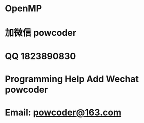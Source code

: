 # OpenMP
# 加微信 powcoder

# QQ 1823890830

# Programming Help Add Wechat powcoder

# Email: powcoder@163.com

